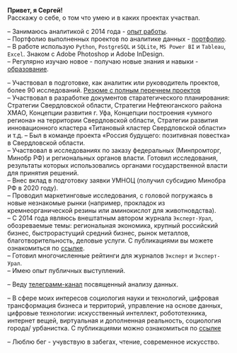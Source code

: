 **Привет, я Сергей!**   
Расскажу о себе, о том что умею и в каких проектах участвал. 

– Занимаюсь аналитикой с 2014 года - [опыт работы](https://github.com/SergeyZayakin/about-me/blob/main/job.md).     
– Портфолио выполненных проектов по аналитике данных - [портфолио](https://github.com/SergeyZayakin/portfolio/blob/main/README.md).   
– В работе использую `Python`, `PostgreSQL` и `SQLite`, `MS Power BI` и `Tableau`, `Excel`. Знаком с Adobe Photoshop и Adobe InDesign.   
– Регулярно изучаю новое - получаю новые знания и навыки - [образование](https://github.com/SergeyZayakin/about-me/blob/main/education.md).   
    
– Участвовал в подготовке, как аналитик или руководитель проектов, более 90 исследований. [Резюме с полным перечнем проектов](https://docs.google.com/spreadsheets/d/1-aoz2BlzqIXNrPgwyKxu2VqmRh-PPFJ27W0_di3_6rE/edit?usp=sharing)   
– Участвовал в разработке документов старатегического планирования: Стратегии Свердловской области, Стратегии Нефтеюганского района ХМАО, Концепции развития г. Уфа, Концепции построения «умного региона» на территории Свердловской области, Стратегии развития инновационного кластера «Титановый кластер Свердловской области» и т.д.
– Был в команде проекта «Россия будущего: позитивная повестка» в Свердловской области.   
– Участвовал в исследованиях по заказу федеральных (Минпромторг, Минобр РФ) и региональных органов власти. Готовил исследования, результаты которых использовались органами государственной власти для принятия решений.   
– Внес вклад в подготовку заявки УМНОЦ (получил субсидию Минобра РФ в 2020 году).   
– Проводил маркетинговые исследования, с головой погружаясь в новые незнакомые рынки (например, прокладок из кремнеорганической резины или аминокислот для животновдства).   
– С 2014 года являюсь внештатным автором журнала `Эксперт-Урал`, обозреваемые темы: региональная экономика, крупный российский бизнес, быстрорастущий средний бизнес, рынок металлов, благотворительность, деловые услуги. С публикациями вы можете ознакомиться по [ссылке](http://www.acexpert.ru/authors/zayakin-sergey.html).   
– Готовил многочисленные рейтинги для журналов `Эксперт` и `Эксперт-Урал`.   
– Имею опыт публичных выступлений. 

– Веду [телеграмм-канал](https://t.me/momsanalytics) посвященный анализу данных.    

– В сфере моих интересов социология науки и технологий, цифровая трансформация бизнеса и территорий, управление на основе данных, цифровые технологии: искусственный интеллект, робототехника, интернет вещей, виртуальная и дополненная реальность, социология города/ урбанистка. С публикациями можно ознакомиться по [ссылке](http://elibrary.ru/author_items.asp?authorid=837665)    

– Люблю бег - учувствую в забегах, чтение, современное искусство.    
